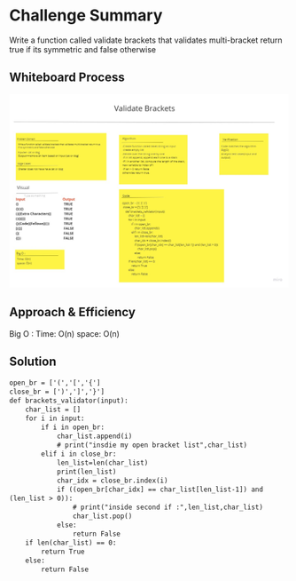 # Challenge Summary
<!-- Description of the challenge -->
Write a function called validate brackets that validates multi-bracket return true if its symmetric  and false otherwise

## Whiteboard Process
<!-- Embedded whiteboard image -->
![Whiteboard Process](cc13.jpg)
## Approach & Efficiency
<!-- What approach did you take? Why? What is the Big O space/time for this approach? -->
Big O : Time: O(n) space: O(n)
## Solution
<!-- Show how to run your code, and examples of it in action -->

    open_br = ['(','[','{']
    close_br = [')',']','}']
    def brackets_validator(input):
        char_list = []
        for i in input:
            if i in open_br:
                char_list.append(i)
                # print("insdie my open bracket list",char_list)
            elif i in close_br:
                len_list=len(char_list)
                print(len_list)
                char_idx = close_br.index(i)
                if ((open_br[char_idx] == char_list[len_list-1]) and (len_list > 0)):
                    # print("inside second if :",len_list,char_list)
                    char_list.pop()
                else:
                    return False
        if len(char_list) == 0:
            return True
        else:
            return False
